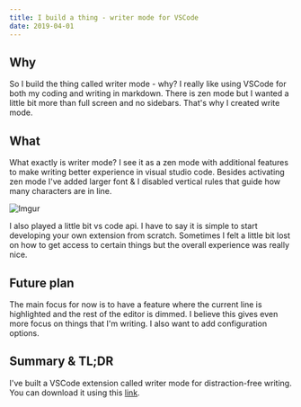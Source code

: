 ```yaml
---
title: I build a thing - writer mode for VSCode
date: 2019-04-01
---
```


## Why

So I build the thing called writer mode - why? I really like using VSCode for both my
coding and writing in markdown. There is zen mode but I wanted a little bit more than
full screen and no sidebars. That's why I created write mode.

## What

What exactly is writer mode? I see it as a zen mode with additional features to make
writing better experience in visual studio code. Besides activating zen mode I've added
larger font & I disabled vertical rules that guide how many characters are in line.

![Imgur](https://i.imgur.com/33zYvoE.gif)

I also played a little bit vs code api. I have to say it is simple to start developing your own extension from
scratch. Sometimes I felt a little bit lost on how
to get access to certain things but the overall experience was really nice.

## Future plan

The main focus for now is to have a feature where the current line is highlighted and the rest of the editor is dimmed.
I believe this gives even more focus on things that I'm writing. I also want to add configuration options.

## Summary & TL;DR

I've built a VSCode extension called writer mode for distraction-free writing. You can
download it using this [link](https://marketplace.visualstudio.com/items?itemName=noaal.writer-mode).
